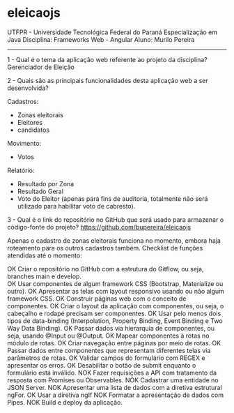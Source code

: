 # eleicaojs

UTFPR - Universidade Tecnológica Federal do Paraná
Especialização em Java
Disciplina: Frameworks Web - Angular
Aluno: Murilo Pereira

---

1 - Qual é o tema da aplicação web referente ao projeto da disciplina?
Gerenciador de Eleição

2 - Quais são as principais funcionalidades desta aplicação web a ser desenvolvida?

Cadastros:
- Zonas eleitorais
- Eleitores
- candidatos

Movimento:
- Votos

Relatório: 
- Resultado por Zona
- Resultado Geral
- Voto do Eleitor (apenas para fins de auditoria, totalmente não será utilizado para habilitar voto de cabresto).

3 - Qual é o link do repositório no GitHub que será usado para armazenar o código-fonte do projeto?
https://github.com/bupereira/eleicaojs

Apenas o cadastro de zonas eleitorais funciona no momento, embora haja roteamento para os outros cadastros também.
Checklist de funções atendidas até o momento:  

OK    Criar o repositório no GitHub com a estrutura do Gitflow, ou seja, branches main e develop.  
OK    Usar componentes de algum framework CSS (Bootstrap, Materialize ou outro).
OK    Apresentar as telas com layout responsivo usando ou não algum framework CSS.
OK    Construir páginas web com o conceito de componentes. 
OK    Criar o layout da aplicação com componentes, ou seja, o cabeçalho e rodapé precisam ser componentes.
OK    Usar pelo menos dois tipos de data-binding (Interpolation, Property Binding, Event Binding e Two Way Data Binding).
OK    Passar dados via hierarquia de componentes, ou seja, usando @Input ou @Output.
OK    Mapear componentes à rotas no módulo de rotas.
OK    Criar navegação entre páginas por meio de rotas.
OK    Passar dados entre componentes que representam diferentes telas via parâmetros de rotas. 
OK    Validar campos do formulário com REGEX e apresentar os erros.
OK    Desabilitar o botão de submit enquanto o formulário está inválido.
NOK    Fazer requisições a API com tratamento da resposta com Promises ou Observables.
NOK    Cadastrar uma entidade no JSON Server.
NOK    Apresentar uma lista de dados com a diretiva estrutural ngFor.
 OK    Usar a diretiva ngIf
NOK    Formatar a apresentação de dados com Pipes.
NOK    Build e deploy da aplicação.
